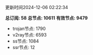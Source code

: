 更新时间2024-12-06 02:22:34

**总订阅: 58**
**总节点: 10611**
**有效节点: 9479**
- trojan节点: 1790
- v2ray节点: 6593
- ss节点: 1084
- ssr节点: 12

